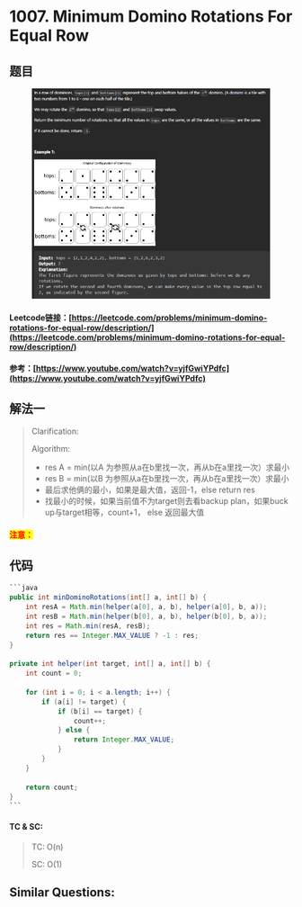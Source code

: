 # 1007. Minimum Domino Rotations For Equal Row

## 题目

<figure><img src=".gitbook/assets/image.png" alt=""><figcaption></figcaption></figure>

#### Leetcode链接：[https://leetcode.com/problems/minimum-domino-rotations-for-equal-row/description/](https://leetcode.com/problems/minimum-domino-rotations-for-equal-row/description/)

#### 参考：[https://www.youtube.com/watch?v=yjfGwiYPdfc](https://www.youtube.com/watch?v=yjfGwiYPdfc)

## 解法一

> Clarification:&#x20;
>
> Algorithm:&#x20;
>
> * res A = min(以A 为参照从a在b里找一次，再从b在a里找一次）求最小
> * res B = min(以B 为参照从a在b里找一次，再从b在a里找一次）求最小
> * 最后求他俩的最小，如果是最大值，返回-1，else return res
> * 找最小的时候，如果当前值不为target则去看backup plan，如果buck up与target相等，count+1， else 返回最大值

#### <mark style="color:red;">注意：</mark>

## 代码

````java
```java
public int minDominoRotations(int[] a, int[] b) {
    int resA = Math.min(helper(a[0], a, b), helper(a[0], b, a));
    int resB = Math.min(helper(b[0], a, b), helper(b[0], b, a));
    int res = Math.min(resA, resB);
    return res == Integer.MAX_VALUE ? -1 : res;
}

private int helper(int target, int[] a, int[] b) {
    int count = 0;

    for (int i = 0; i < a.length; i++) {
        if (a[i] != target) {
            if (b[i] == target) {
                count++;
            } else {
                return Integer.MAX_VALUE;
            }
        }
    }

    return count;
}
```
````

#### TC & SC:&#x20;

> TC: O(n)
>
> SC: O(1)

## **Similar Questions:**&#x20;
